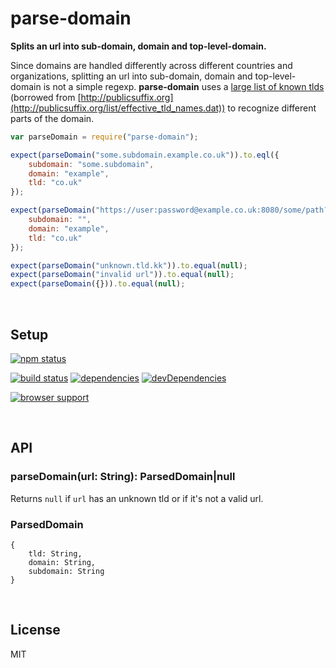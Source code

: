 parse-domain
========================================================================
**Splits an url into sub-domain, domain and top-level-domain.**

Since domains are handled differently across different countries and organizations, splitting an url into sub-domain, domain and top-level-domain is not a simple regexp. **parse-domain** uses a [large list of known tlds](https://github.com/peerigon/parse-domain/blob/master/lib/build/tld.txt) (borrowed from [http://publicsuffix.org](http://publicsuffix.org/list/effective_tld_names.dat)) to recognize different parts of the domain.

```javascript
var parseDomain = require("parse-domain");

expect(parseDomain("some.subdomain.example.co.uk")).to.eql({
    subdomain: "some.subdomain",
    domain: "example",
    tld: "co.uk"
});

expect(parseDomain("https://user:password@example.co.uk:8080/some/path?and&query#hash")).to.eql({
    subdomain: "",
    domain: "example",
    tld: "co.uk"
});

expect(parseDomain("unknown.tld.kk")).to.equal(null);
expect(parseDomain("invalid url")).to.equal(null);
expect(parseDomain({})).to.equal(null);
```

<br />

Setup
------------------------------------------------------------------------

[![npm status](https://nodei.co/npm/parse-domain.png?downloads=true&stars=true)](https://npmjs.org/package/parse-domain)

[![build status](https://travis-ci.org/peerigon/parse-domain.png)](http://travis-ci.org/peerigon/parse-domain)
[![dependencies](https://david-dm.org/peerigon/parse-domain.png)](http://david-dm.org/peerigon/parse-domain)
[![devDependencies](https://david-dm.org/peerigon/parse-domain/dev-status.png)](http://david-dm.org/peerigon/parse-domain#info=devDependencies)

[![browser support](https://ci.testling.com/peerigon/parse-domain.png)
](https://ci.testling.com/peerigon/parse-domain)

<br />

API
------------------------------------------------------------------------

### parseDomain(url: String): ParsedDomain|null

Returns `null` if `url` has an unknown tld or if it's not a valid url.

### ParsedDomain

```
{
    tld: String,
    domain: String,
    subdomain: String
}
```

<br />

License
------------------------------------------------------------------------

MIT
